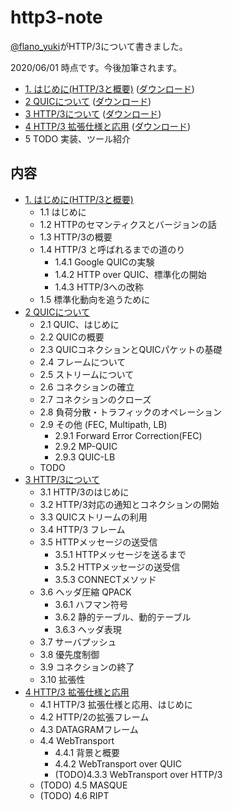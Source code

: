 # http3-note

[@flano_yuki](https://twitter.com/flano_yuki)がHTTP/3について書きました。

2020/06/01 時点です。今後加筆されます。

- [1. はじめに(HTTP/3と概要)](https://github.com/flano-yuki/http3-note/blob/master/http3-note_1.pdf) ([ダウンロード](https://github.com/flano-yuki/http3-note/raw/master/http3-note_1.pdf))
- [2 QUICについて](https://github.com/flano-yuki/http3-note/blob/master/http3-note_2.pdf) ([ダウンロード](https://github.com/flano-yuki/http3-note/raw/master/http3-note_2.pdf))
- [3 HTTP/3について](https://github.com/flano-yuki/http3-note/blob/master/http3-note_3.pdf) ([ダウンロード](https://github.com/flano-yuki/http3-note/raw/master/http3-note_3.pdf))
- [4 HTTP/3 拡張仕様と応用](https://github.com/flano-yuki/http3-note/blob/master/http3-note_4.pdf) ([ダウンロード](https://github.com/flano-yuki/http3-note/raw/master/http3-note_4.pdf))
- 5 TODO 実装、ツール紹介

## 内容

- [1. はじめに(HTTP/3と概要)](https://github.com/flano-yuki/http3-note/blob/master/http3-note_1.pdf)
  - 1.1 はじめに
  - 1.2 HTTPのセマンティクスとバージョンの話
  - 1.3 HTTP/3の概要
  - 1.4 HTTP/3 と呼ばれるまでの道のり
     - 1.4.1 Google QUICの実験
     - 1.4.2 HTTP over QUIC、標準化の開始
     - 1.4.3 HTTP/3への改称
  - 1.5 標準化動向を追うために
- [2 QUICについて](https://github.com/flano-yuki/http3-note/blob/master/http3-note_1.pdf)
  - 2.1 QUIC、はじめに
  - 2.2 QUICの概要
  - 2.3 QUICコネクションとQUICパケットの基礎
  - 2.4 フレームについて
  - 2.5 ストリームについて
  - 2.6 コネクションの確立
  - 2.7 コネクションのクローズ
  - 2.8 負荷分散・トラフィックのオペレーション
  - 2.9 その他 (FEC, Multipath, LB)
     - 2.9.1 Forward Error Correction(FEC)
     - 2.9.2 MP-QUIC
     - 2.9.3 QUIC-LB
  - TODO
- [3 HTTP/3について](https://github.com/flano-yuki/http3-note/blob/master/http3-note_3.pdf)
  - 3.1 HTTP/3のはじめに
  - 3.2 HTTP/3対応の通知とコネクションの開始
  - 3.3 QUICストリームの利用
  - 3.4 HTTP/3 フレーム
  - 3.5 HTTPメッセージの送受信
     - 3.5.1 HTTPメッセージを送るまで
     - 3.5.2 HTTPメッセージの送受信
     - 3.5.3 CONNECTメソッド
  - 3.6 ヘッダ圧縮 QPACK
     - 3.6.1 ハフマン符号
     - 3.6.2 静的テーブル、動的テーブル
     - 3.6.3 ヘッダ表現
  - 3.7 サーバプッシュ
  - 3.8 優先度制御
  - 3.9 コネクションの終了
  - 3.10 拡張性
- [4 HTTP/3 拡張仕様と応用](https://github.com/flano-yuki/http3-note/blob/master/http3-note_4.pdf)
  - 4.1 HTTP/3 拡張仕様と応用、はじめに
  - 4.2 HTTP/2の拡張フレーム
  - 4.3 DATAGRAMフレーム
  - 4.4 WebTransport
     - 4.4.1 背景と概要
     - 4.4.2 WebTransport over QUIC
     - (TODO)4.3.3 WebTransport over HTTP/3
  - (TODO) 4.5 MASQUE
  - (TODO) 4.6 RIPT

